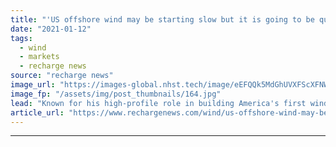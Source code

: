 ```yaml
---
title: "'US offshore wind may be starting slow but it is going to be quite a party'"
date: "2021-01-12"
tags: 
  - wind
  - markets
  - recharge news
source: "recharge news"
image_url: "https://images-global.nhst.tech/image/eEFQQk5MdGhUVXFScXFNWC9XTlBqL3lxeVc4S1JLWERJVWhJK2FIQ0RYOD0=/nhst/binary/df80fadb06f5b73ddfbe7b65109ba023"
image_fp: "/assets/img/post_thumbnails/164.jpg"
lead: "Known for his high-profile role in building America's first wind farm at sea, Block Island, Jeff Grybowski has taken on the top job at independent US Wind with great ambitions for the coming multi-gigawatt boom, writes Darius Snieckus"
article_url: "https://www.rechargenews.com/wind/us-offshore-wind-may-be-starting-slow-but-it-is-going-to-be-quite-a-party/2-1-942564"
---
```


---
